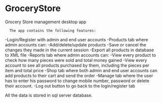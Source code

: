 # GroceryStore
  Grocery Store management desktop app 
  
      The app contains the following features: 
  -Login/Register with admin and end user accounts 
  -Products tab where admin accounts can: 
        -Add/delete/update products 
        -Save or cancel the changes they made in the current session 
        -Export all products in database to XML file
  -Reports tab where admin accounts can:
        -View every product to check how many pieces were sold and total money gained 
        -View every account to see all products purchased by them, including the pieces per item and total price
  -Shop tab where both admin and end user accounts can add products to their cart and send the order 
  -Manage tab where the user has to enter his password to change mobile number, password or delete their account.
  -Log out button to go back to the login/register tab
  
  All the data is stored in sql server database.
  
